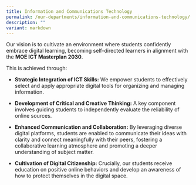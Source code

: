 ```yaml
---
title: Information and Communications Technology
permalink: /our-departments/information-and-communications-technology/
description: ""
variant: markdown
---
```

Our vision is to cultivate an environment where students confidently embrace digital learning, becoming self-directed learners in alignment with the **MOE ICT Masterplan 2030**.

This is achieved through:
* **Strategic Integration of ICT Skills:** We empower students to effectively select and apply appropriate digital tools for organizing and managing information.

* **Development of Critical and Creative Thinking:** A key component involves guiding students to independently evaluate the reliability of online sources.

* **Enhanced Communication and Collaboration:** By leveraging diverse digital platforms, students are enabled to communicate their ideas with clarity and connect meaningfully with their peers, fostering a collaborative learning atmosphere and promoting a deeper understanding of subject matter.

* **Cultivation of Digital Citizenship:** Crucially, our students receive education on positive online behaviors and develop an awareness of how to protect themselves in the digital space.